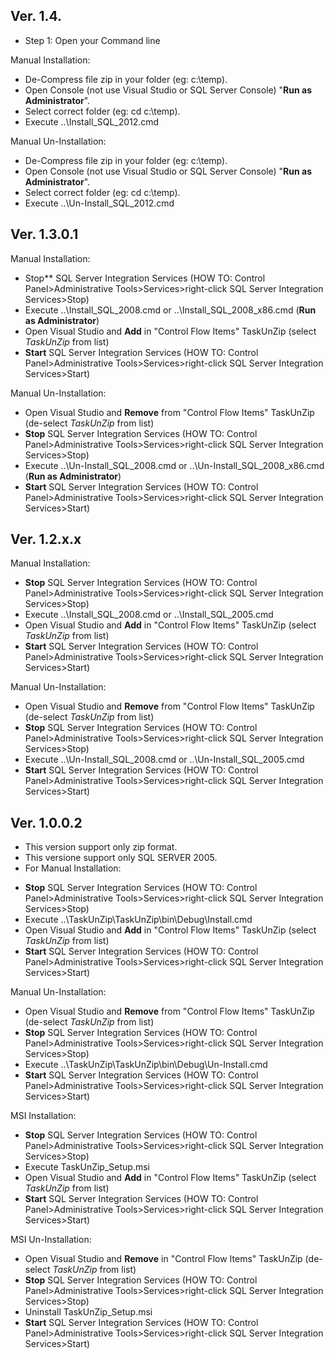 Ver. 1.4.
---------

 - Step 1: Open your Command line

Manual Installation:

 - De-Compress file zip in your folder (eg: c:\temp\).
 - Open Console (not use Visual Studio or SQL Server Console) "**Run as Administrator**".
 - Select correct folder (eg: cd c:\temp\).
 - Execute ..\Install_SQL_2012.cmd

Manual Un-Installation:

 - De-Compress file zip in your folder (eg: c:\temp\).
 - Open Console (not use Visual Studio or SQL Server Console) "**Run as Administrator**".
 - Select correct folder (eg: cd c:\temp\).
 - Execute ..\Un-Install_SQL_2012.cmd 

Ver. 1.3.0.1
---------

Manual Installation:

- Stop** SQL Server Integration Services (HOW TO: Control Panel>Administrative Tools>Services>right-click SQL Server Integration Services>Stop)
- Execute ..\Install_SQL_2008.cmd or ..\Install_SQL_2008_x86.cmd (**Run as Administrator**)
- Open Visual Studio and **Add** in "Control Flow Items" TaskUnZip (select _TaskUnZip_ from list)
- **Start** SQL Server Integration Services (HOW TO: Control Panel>Administrative Tools>Services>right-click SQL Server Integration Services>Start)

Manual Un-Installation:

- Open Visual Studio and **Remove** from "Control Flow Items" TaskUnZip (de-select _TaskUnZip_ from list)
- **Stop** SQL Server Integration Services (HOW TO: Control Panel>Administrative Tools>Services>right-click SQL Server Integration Services>Stop)
- Execute ..\Un-Install_SQL_2008.cmd or ..\Un-Install_SQL_2008_x86.cmd (**Run as Administrator**)
- **Start** SQL Server Integration Services (HOW TO: Control Panel>Administrative Tools>Services>right-click SQL Server Integration Services>Start)

Ver. 1.2.x.x
---------

Manual Installation:
- **Stop** SQL Server Integration Services (HOW TO: Control Panel>Administrative Tools>Services>right-click SQL Server Integration Services>Stop)
- Execute ..\Install_SQL_2008.cmd or ..\Install_SQL_2005.cmd
- Open Visual Studio and **Add** in "Control Flow Items" TaskUnZip (select _TaskUnZip_ from list)
- **Start** SQL Server Integration Services (HOW TO: Control Panel>Administrative Tools>Services>right-click SQL Server Integration Services>Start)

Manual Un-Installation:

- Open Visual Studio and **Remove** from "Control Flow Items" TaskUnZip (de-select _TaskUnZip_ from list)
- **Stop** SQL Server Integration Services (HOW TO: Control Panel>Administrative Tools>Services>right-click SQL Server Integration Services>Stop)
- Execute ..\Un-Install_SQL_2008.cmd or ..\Un-Install_SQL_2005.cmd
- **Start** SQL Server Integration Services (HOW TO: Control Panel>Administrative Tools>Services>right-click SQL Server Integration Services>Start)

Ver. 1.0.0.2
---------

* This version support only zip format.
* This versione support only SQL SERVER 2005.
* For Manual Installation:

- **Stop** SQL Server Integration Services (HOW TO: Control Panel>Administrative Tools>Services>right-click SQL Server Integration Services>Stop)
- Execute ..\TaskUnZip\TaskUnZip\bin\Debug\Install.cmd
- Open Visual Studio and **Add** in "Control Flow Items" TaskUnZip (select _TaskUnZip_ from list)
- **Start** SQL Server Integration Services (HOW TO: Control Panel>Administrative Tools>Services>right-click SQL Server Integration Services>Start)

Manual Un-Installation:

- Open Visual Studio and **Remove** from "Control Flow Items" TaskUnZip (de-select _TaskUnZip_ from list)
- **Stop** SQL Server Integration Services (HOW TO: Control Panel>Administrative Tools>Services>right-click SQL Server Integration Services>Stop)
- Execute ..\TaskUnZip\TaskUnZip\bin\Debug\Un-Install.cmd
- **Start** SQL Server Integration Services (HOW TO: Control Panel>Administrative Tools>Services>right-click SQL Server Integration Services>Start)

MSI Installation:

- **Stop** SQL Server Integration Services (HOW TO: Control Panel>Administrative Tools>Services>right-click SQL Server Integration Services>Stop)
- Execute TaskUnZip_Setup.msi
- Open Visual Studio and **Add** in "Control Flow Items" TaskUnZip (select _TaskUnZip_ from list)
- **Start** SQL Server Integration Services (HOW TO: Control Panel>Administrative Tools>Services>right-click SQL Server Integration Services>Start)

MSI Un-Installation:

- Open Visual Studio and **Remove** in "Control Flow Items" TaskUnZip (de-select _TaskUnZip_ from list)
- **Stop** SQL Server Integration Services (HOW TO: Control Panel>Administrative Tools>Services>right-click SQL Server Integration Services>Stop)
- Uninstall TaskUnZip_Setup.msi
- **Start** SQL Server Integration Services (HOW TO: Control Panel>Administrative Tools>Services>right-click SQL Server Integration Services>Start)
